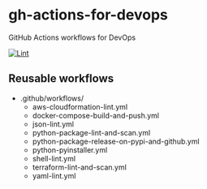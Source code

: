 gh-actions-for-devops
=====================

GitHub Actions workflows for DevOps

[![Lint](https://github.com/dceoy/gh-actions-for-devops/actions/workflows/github-yaml-lint.yml/badge.svg)](https://github.com/dceoy/gh-actions-for-devops/actions/workflows/github-yaml-lint.yml)

Reusable workflows
------------------

- .github/workflows/
  - aws-cloudformation-lint.yml
  - docker-compose-build-and-push.yml
  - json-lint.yml
  - python-package-lint-and-scan.yml
  - python-package-release-on-pypi-and-github.yml
  - python-pyinstaller.yml
  - shell-lint.yml
  - terraform-lint-and-scan.yml
  - yaml-lint.yml
